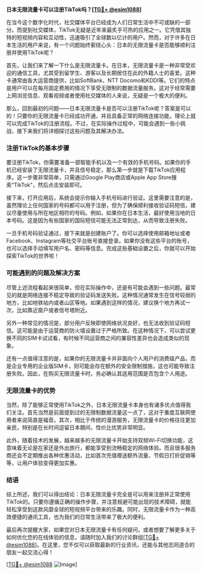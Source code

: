 **日本无限流量卡可以注册TikTok吗？[[TG💪+ @esim1088](https://t.me/s/esim1088)]**

在当今这个数字化时代，社交媒体平台已经成为人们日常生活中不可或缺的一部分。而提到社交媒体，TikTok无疑是近年来最炙手可热的应用之一。它凭借其独特的短视频内容和互动性，迅速吸引了全球数以亿计的用户。然而，对于许多在日本生活的用户来说，有一个问题始终萦绕心头：日本的无限流量卡是否能够顺利注册并使用TikTok呢？

首先，让我们来了解一下什么是无限流量卡。在日本，无限流量卡是一种非常受欢迎的通信工具，尤其受到留学生、游客以及长期居住在此的外籍人士的喜爱。这种卡通常由各大运营商提供，比如SoftBank、NTT Docomo和KDDI等。它们的特点是用户可以在每月固定费用的情况下享受无限制的数据流量服务。这对于经常需要上网浏览信息、观看视频或者使用社交媒体的人来说，无疑是一个极大的便利。

那么，回到最初的问题——日本无限流量卡是否可以注册TikTok呢？答案是可以的！只要你的无限流量卡已经成功开通，并且具备正常的网络连接功能，理论上就可以完成TikTok的注册流程。不过，在实际操作过程中，可能会遇到一些小挑战，接下来我们将详细探讨这些问题及其解决办法。

### 注册TikTok的基本步骤

要注册TikTok，你需要准备一部智能手机以及一个有效的手机号码。如果你的手机已经安装了无限流量卡，并且信号稳定，那么第一步就是下载TikTok应用程序。这一步骤非常简单，只需通过Google Play商店或Apple App Store搜索“TikTok”，然后点击安装即可。

接下来，打开应用后，系统会提示你输入手机号码进行验证。这里需要注意的是，虽然理论上任何国家的号码都可以用于注册，但为了确保顺利接收验证码短信，建议尽量使用与所在地区相符的号码。例如，如果你在日本生活，最好使用当地的日本号码。这是因为有些国家的国际短信可能无法正常到达，从而导致注册失败。

一旦手机号码验证通过，接下来就是创建账户了。你可以选择使用邮箱地址或者Facebook、Instagram等社交平台账号直接登录。如果你没有这些平台的账号，也可以选择手动填写用户名、密码等信息。完成这些基础设置之后，你就可以开始探索TikTok的世界啦！

### 可能遇到的问题及解决方案

尽管上述流程看起来很简单，但在实际操作中，还是有可能会遇到一些问题。最常见的就是网络连接不稳定导致的验证码发送失败。这种情况通常发生在信号较弱的地方，比如地铁站内或者山区等地。如果遇到这样的情况，建议换个地方再试一次，比如靠近窗户或者信号塔附近。

另外一种常见的情况是，部分用户反映即使网络状况良好，也无法收到验证码短信。这可能是由于运营商的防火墙设置过于严格所致。在这种情况下，可以尝试更换不同的SIM卡试试看，有时候不同运营商之间的兼容性差异也会造成类似的现象。

还有一点值得注意的是，如果你的无限流量卡并非面向个人用户的消费级产品，而是企业专用的企业版SIM卡，则可能会存在额外的安全限制措施，这也可能导致注册失败。因此，在购买无限流量卡时，务必确认其适用范围是否包含个人用途。

### 无限流量卡的优势

当然，除了能够正常使用TikTok之外，日本无限流量卡本身也有诸多优点值得我们关注。首先当然是前面提到过的无限制数据流量这一点了，这对于重度互联网使用者来说简直是福音。其次，相比于传统的漫游服务，无限流量卡的价格往往更加亲民，特别是在长时间逗留日本期间，性价比优势非常明显。

此外，随着技术的发展，越来越多的无限流量卡开始支持双频Wi-Fi切换功能，这意味着无论是在家还是外出旅行，都能享受到流畅稳定的网络体验。而且很多服务商还会不定期推出各种优惠活动，比如首次充值赠送额外流量、节假日打折促销等等，让用户体验变得更加实惠。

### 结语

综上所述，我们可以得出结论：日本无限流量卡完全是可以用来注册并正常使用TikTok的。只要你遵循正确的操作步骤，并注意规避可能出现的技术障碍，就能轻松享受到这款风靡全球的短视频平台带来的乐趣。同时，无限流量卡作为一种高效便捷的通讯工具，也为我们的日常生活带来了极大的便利。

最后再次提醒大家，如果您对日本无限流量卡有任何疑问，或者想要了解更多关于如何优化您的在线体验的信息，请随时加入我们的讨论群组[[TG💪+ @esim1088](https://t.me/s/esim1088)]。在这里，您不仅可以获取最新的行业资讯，还能与其他志同道合的朋友一起交流心得！

[[TG💪+ @esim1088](https://t.me/s/esim1088) ![Image](https://i.postimg.cc/4NQfJmqS/Snipaste-2025-05-13-00-14-12.png)]